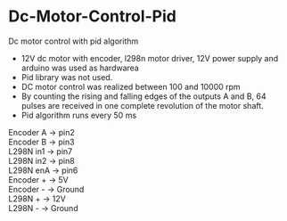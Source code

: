 # Dc-Motor-Control-Pid
Dc motor control with pid algorithm
- 12V dc motor with encoder, l298n motor driver, 12V power supply and arduino was used as hardwarea 
- Pid library was not used.
- DC motor control was realized between 100 and 10000 rpm
- By counting the rising and falling edges of the outputs A and B, 64 pulses are received in one complete revolution of the motor shaft.
- Pid algorithm runs every 50 ms

Encoder A -> pin2 <br>
Encoder B -> pin3 <br>
L298N in1 -> pin7 <br>
L298N in2 -> pin8 <br>
L298N enA -> pin6 <br>
Encoder + -> 5V <br>
Encoder - -> Ground <br>
L298N + -> 12V <br>
L298N - -> Ground <br>
